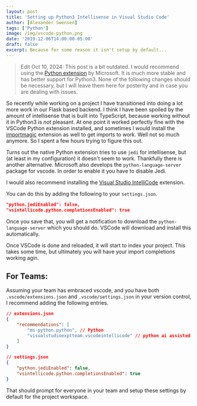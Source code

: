 ```yaml
---
layout: post
title: 'Setting up Python3 Intellisense in Visual Studio Code'
author: [Alexander Swensen]
tags: ['Python']
image: /img/vscode-python.png
date: '2019-12-06T14:00:00-05:00'
draft: false
excerpt: Because for some reason it isn't setup by default...
---
```


> Edit Oct 10, 2024: This post is a bit outdated. I would recommend using the [Python extension](https://marketplace.visualstudio.com/items?itemName=ms-python.python) by Microsoft. It is much more stable and has better support for Python3. None of the following changes should be necessary, but I will leave them here for posterity and in case you are dealing with issues.

So recently while working on a project I have transitioned into doing a lot more work in our Flask based backend. I think I have been spoiled by the amount of intellisense that is built into TypeScript, because working without it in Python3 is _not_ pleasant. At one point it worked perfectly fine with the VSCode Python extension installed, and sometimes I would install the [importmagic](https://marketplace.visualstudio.com/items?itemName=brainfit.vscode-importmagic) extension as well to get imports to work. Well not so much anymore. So I spent a few hours trying to figure this out.

Turns out the native Python extension tries to use `jedi` for intellisense, but (at least in my configuration) it doesn't seem to work. Thankfully there is another alternative. Microsoft also develops the `python-language-server` package for vscode. In order to enable it you have to disable Jedi.

I would also recommend installing the [Visual Studio IntelliCode](https://marketplace.visualstudio.com/items?itemName=VisualStudioExptTeam.vscodeintellicode) extension.

You can do this by adding the following to your `settings.json`.

```json
"python.jediEnabled": false,
"vsintellicode.python.completionsEnabled": true
```

Once you save that, you will get a notification to download the `python-language-server` which you should do. VSCode will download and install this automatically.

Once VSCode is done and reloaded, it will start to index your project. This takes some time, but ultimately you will have your import completions working agin.

## For Teams:

Assuming your team has embraced vscode, and you have both `.vscode/extensions.json` and `.vscode/settings.json` in your version control, I recommend adding the following entries.

```json
// extensions.json
{
	"recommendations": [
		"ms-python.python", // Python
		"visualstudioexptteam.vscodeintellicode" // python ai assisted intellicode and python language server
	]
}
```

```json
// settings.json
{
	"python.jediEnabled": false,
	"vsintellicode.python.completionsEnabled": true
}
```

That should prompt for everyone in your team and setup these settings by default for the project workspace.
